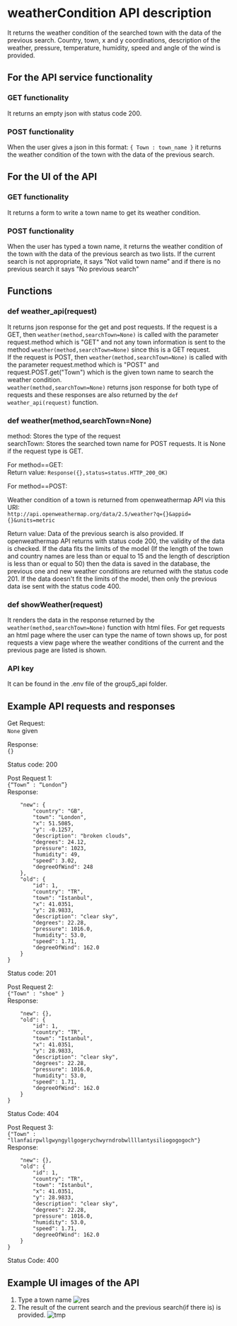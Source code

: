 # weatherCondition API description
It returns the weather condition of the searched town with the data of the previous search.
Country, town, x and y coordinations, description of the weather, pressure, temperature, humidity, speed and angle of the wind is provided.
## For the API service functionality
### GET functionality
It returns an empty json with status code 200.

### POST functionality
When the user gives a json in this format:
```{ Town : town_name }```
it returns the weather condition of the town with the data of the previous search.

## For the UI of the API
### GET functionality
It returns a form to write a town name to get its weather condition.

### POST functionality
When the user has typed a town name, it returns the weather condition of the town with the data of the previous search as two lists.
If the current search is not appropriate, it says "Not valid town name" and if there is no previous search it says "No previous search"

## Functions
### def weather_api(request)

It returns json response for the get and post requests. If the request is a GET, then ```weather(method,searchTown=None)``` is called with the parameter request.method which is "GET" and not any town information is sent to the method ```weather(method,searchTown=None)``` since this is a GET request. <br>
If the request is POST, then ```weather(method,searchTown=None)``` is called with the parameter request.method which is "POST" and request.POST.get("Town") which is the given town name to search the weather condition.<br>
```weather(method,searchTown=None)``` returns json response for both type of requests and these responses are also returned by the ```def weather_api(request)``` function.

### def weather(method,searchTown=None)

method: Stores the type of the request<br>
searchTown: Stores the searched town name for POST requests. It is None if the request type is GET.<br>

For method==GET: <br>
Return value: ```Response({},status=status.HTTP_200_OK) ```<br>

For method==POST:<br>

Weather condition of a town is returned from openweathermap API via this URI:<br>
```http://api.openweathermap.org/data/2.5/weather?q={}&appid={}&units=metric``` <br>

Return value:
Data of the previous search is also provided. If openweathermap API returns with status code 200, the validity of the data is
checked. If the data fits the limits of the model (If the length of the town and country names are less than or equal to 15 and the length of description is less than or equal to 50) then the data is saved in the database, the previous one and new weather conditions are
returned with the status code 201. If the data doesn't fit the limits of the model, then only the previous data ise sent with the status code 400. <br>

### def showWeather(request)

It renders the data in the response returned by the ```weather(method,searchTown=None)``` function with html files. For get requests an html page where the user can type the name of town shows up, for post requests a view page where the weather conditions of the current and the previous page are listed is shown.

### API key
It can be found in the .env file of the group5_api folder.<br>

## Example API requests and responses

Get Request:<br>
```None``` given<br>

Response:<br>
```{}```<br>

Status code: 200<br>

Post Request 1: <br>
```{“Town” : “London”}```<br>
Response:<br>
```{
    "new": {
        "country": "GB",
        "town": "London",
        "x": 51.5085,
        "y": -0.1257,
        "description": "broken clouds",
        "degrees": 24.12,
        "pressure": 1023,
        "humidity": 49,
        "speed": 3.02,
        "degreeOfWind": 248
    },
    "old": {
        "id": 1,
        "country": "TR",
        "town": "Istanbul",
        "x": 41.0351,
        "y": 28.9833,
        "description": "clear sky",
        "degrees": 22.28,
        "pressure": 1016.0,
        "humidity": 53.0,
        "speed": 1.71,
        "degreeOfWind": 162.0
    }
}
```
Status code: 201<br>

Post Request 2: <br>
```{"Town" : "shoe" }```<br>
Response:<br>
```{
    "new": {},
    "old": {
        "id": 1,
        "country": "TR",
        "town": "Istanbul",
        "x": 41.0351,
        "y": 28.9833,
        "description": "clear sky",
        "degrees": 22.28,
        "pressure": 1016.0,
        "humidity": 53.0,
        "speed": 1.71,
        "degreeOfWind": 162.0
    }
}
```
Status Code: 404<br>

Post Request 3:<br>
```{"Town" : "llanfairpwllgwyngyllgogerychwyrndrobwllllantysiliogogogoch"}```
Response:<br>
```{
    "new": {},
    "old": {
        "id": 1,
        "country": "TR",
        "town": "Istanbul",
        "x": 41.0351,
        "y": 28.9833,
        "description": "clear sky",
        "degrees": 22.28,
        "pressure": 1016.0,
        "humidity": 53.0,
        "speed": 1.71,
        "degreeOfWind": 162.0
    }
}
```
Status Code: 400
## Example UI images of the API
1. Type a town name
![res](https://user-images.githubusercontent.com/56361766/121249127-e82b1600-c8ac-11eb-92f4-50042df7b641.jpg)
2. The result of the current search and the previous search(if there is) is provided.
![tmp](https://user-images.githubusercontent.com/56361766/121251277-5cff4f80-c8af-11eb-9863-156ddace5b9f.jpg)

